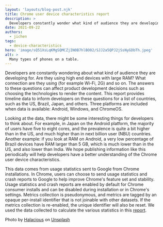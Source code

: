 ```yaml
---
layout: 'layouts/blog-post.njk'
title: Chrome user device characteristics report
description: >
  Developers constantly wonder what kind of audience they are developing for. How much RAM do they have? What kind of Wi-fi are they on? A new report provides answers for a range of countries and platforms.
date: 2021-09-22
authors:
  - jichen
tags:
  - device-characteristics
hero: 'image/sQ51XsLqKMgSQMCZjIN0B7hlBO02/SJJ2a5QPJ2jSsNyGDbTh.jpeg'
alt: >
  Many types of phones on a table.
---
```


Developers are constantly wondering about what kind of audience they are
developing for. Are they using high end devices with large RAM? What connection
are they using (for example Wi-Fi, 2G) and so on. The answers to these questions
can affect product development decisions such as choosing the
technologies to render the content. This report provides timeline data to inform
developers on these questions for a list of countries, such as the US, Brazil,
Japan, and others. Three platforms are included when data is available: Android,
Windows, and ChromeOS.

Looking at the data, there might be some interesting things for developers to
think about. For example, in Japan on the Android platform, the majority of
users have five to eight cores, and the prevalence is quite a bit higher than in
the US, and much higher than in next billion user (NBU) countries. Another
example: if you look at RAM on Android, a very low percentage of Brazil devices
have RAM larger than 5&nbsp;GB, which is much lower than in the US, and also lower
than India. We hope publishing information like this periodically will help
developers have a better understanding of the Chrome user device
characteristics.

This data comes from usage statistics sent to Google from Chrome installations.
In Chrome, users can choose to send usage statistics and crash reports to Google
to help improve Chrome's feature set and stability. Usage statistics and crash
reports are enabled by default for Chrome consumer installs and can be disabled
during installation or in Chrome's settings. Metrics collection is pseudonymous,
and metrics are tagged by an opaque per-install identifier that is not joinable
with other datasets.  If the metrics collection is re-enabled, the unique
identifier will also be reset. We used the data collected to calculate the
various statistics in this
[report](https://docs.google.com/document/d/e/2PACX-1vTLB93N1X3QRs_0T869wIppeXYDGWeyDeVM5N8XSKVAx3cIl1RyNj3fM4gUn06cEimfUM4wubmC_laB/pub).

Photo by [Halacious](https://unsplash.com/@halacious?utm_source=unsplash&utm_medium=referral&utm_content=creditCopyText) on [Unsplash](https://unsplash.com/s/photos/multiple-phones?utm_source=unsplash)
